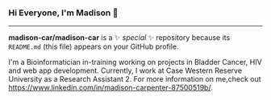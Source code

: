 ### Hi Everyone, I'm Madison 👋
*********

**madison-car/madison-car** is a ✨ _special_ ✨ repository because its `README.md` (this file) appears on your GitHub profile.

I'm a Bioinformatician in-training working on projects in Bladder Cancer, HIV and web app development. 
Currently, I work at Case Western Reserve University as a Research Assistant 2. For more information on me,check out https://www.linkedin.com/in/madison-carpenter-87500519b/.  


